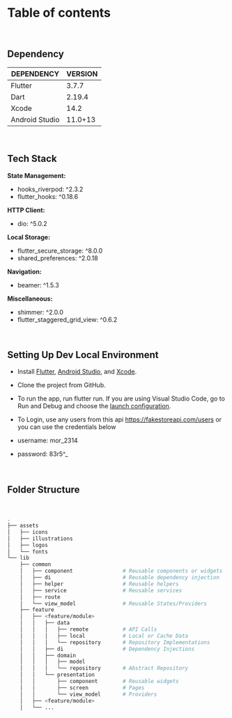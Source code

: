 # **Table of contents**

<br>

## **Dependency**

| **DEPENDENCY** | **VERSION** |
|----------------|-------------|
| Flutter        | 3.7.7       |
| Dart           | 2.19.4      |
| Xcode          | 14.2        |
| Android Studio | 11.0+13     |

<br>

## **Tech Stack**

**State Management:** <br>
- hooks_riverpod: ^2.3.2 <br>
- flutter_hooks: ^0.18.6 <br>

**HTTP Client:** <br>
- dio: ^5.0.2 <br>

**Local Storage:** <br>
- flutter_secure_storage: ^8.0.0 <br>
- shared_preferences: ^2.0.18 <br>

**Navigation:** <br>
- beamer: ^1.5.3 <br>

**Miscellaneous:** <br>
- shimmer: ^2.0.0 <br>
- flutter_staggered_grid_view: ^0.6.2 <br>

<br>

## **Setting Up Dev Local Environment**

- Install [Flutter](https://docs.flutter.dev/get-started/install), [Android Studio](https://developer.android.com/studio/install), and [Xcode](https://apps.apple.com/us/app/xcode/id497799835).
- Clone the project from GitHub.

- To run the app, run flutter run. If you are using Visual Studio Code, go to Run and Debug and choose the [launch configuration](https://code.visualstudio.com/docs/editor/debugging#_launch-configurations).

- To Login, use any users from this api https://fakestoreapi.com/users or you can use the credentials below

- username: mor_2314
- password: 83r5^_

<br>

## **Folder Structure**

<br>

```bash
.
├── assets
│   ├── icons
│   ├── illustrations
│   ├── logos
│   └── fonts
└── lib
    ├── common
    │   ├── component                # Reusable components or widgets
    │   ├── di                       # Reusable dependency injection
    │   ├── helper                   # Reusable helpers
    │   ├── service                  # Reusable services
    │   ├── route
    │   └── view_model               # Reusable States/Providers
    ├── feature
    │   ├── <feature/module>
    │   │   ├── data
    │   │   │   ├── remote           # API Calls
    │   │   │   ├── local            # Local or Cache Data
    │   │   │   └── repository       # Repository Implementations
    │   │   ├── di                   # Dependency Injections
    │   │   ├── domain
    │   │   │   ├── model
    │   │   │   └── repository       # Abstract Repository
    │   │   └── presentation
    │   │       ├── component        # Reusable widgets
    │   │       ├── screen           # Pages
    │   │       └── view_model       # Providers
    │   ├── <feature/module>
    │   └── ...
    
```
